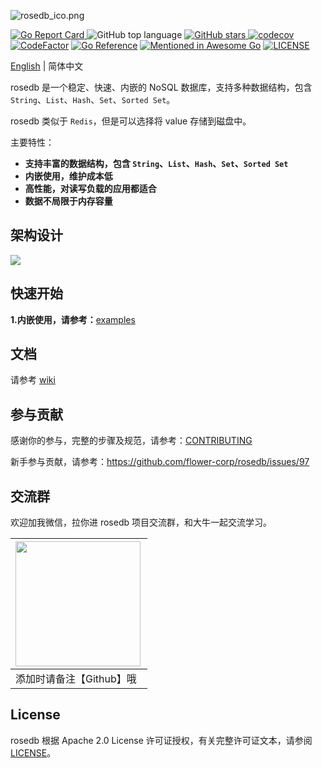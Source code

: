 ![rosedb_ico.png](https://i.loli.net/2021/04/28/gIL2FXZcOesPmyD.png)

[![Go Report Card](https://goreportcard.com/badge/github.com/roseduan/rosedb)&nbsp;](https://goreportcard.com/report/github.com/roseduan/rosedb)![GitHub top language](https://img.shields.io/github/languages/top/roseduan/rosedb)&nbsp;[![GitHub stars](https://img.shields.io/github/stars/roseduan/rosedb)&nbsp;](https://github.com/roseduan/rosedb/stargazers)[![codecov](https://codecov.io/gh/flower-corp/rosedb/branch/main/graph/badge.svg)](https://codecov.io/gh/flower-corp/rosedb) [![CodeFactor](https://www.codefactor.io/repository/github/flower-corp/rosedb/badge)](https://www.codefactor.io/repository/github/flower-corp/rosedb) [![Go Reference](https://pkg.go.dev/badge/github.com/roseduan/rosedb.svg)](https://pkg.go.dev/github.com/roseduan/rosedb) [![Mentioned in Awesome Go](https://awesome.re/mentioned-badge.svg)](https://github.com/avelino/awesome-go#database) [![LICENSE](https://img.shields.io/github/license/flower-corp/rosedb.svg?style=flat-square)](https://github.com/flower-corp/rosedb/blob/main/LICENSE)

[English](https://github.com/roseduan/rosedb#rosedb) | 简体中文

rosedb 是一个稳定、快速、内嵌的 NoSQL 数据库，支持多种数据结构，包含 `String`、`List`、`Hash`、`Set`、`Sorted Set`。

rosedb 类似于 `Redis`，但是可以选择将 value 存储到磁盘中。

主要特性：

* **支持丰富的数据结构，包含 `String`、`List`、`Hash`、`Set`、`Sorted Set`**
* **内嵌使用，维护成本低**
* **高性能，对读写负载的应用都适合**
* **数据不局限于内存容量**

## 架构设计

![](https://github.com/flower-corp/rosedb/blob/main/resource/img/design-overview-rosedb.png)

## 快速开始

**1.内嵌使用，请参考：**[examples](https://github.com/flower-corp/rosedb/tree/main/examples)

## 文档

请参考 [wiki](https://github.com/flower-corp/rosedb/wiki)

## 参与贡献

感谢你的参与，完整的步骤及规范，请参考：[CONTRIBUTING](https://github.com/roseduan/rosedb/blob/main/CONTRIBUTING.md)

新手参与贡献，请参考：https://github.com/flower-corp/rosedb/issues/97

## 交流群

欢迎加我微信，拉你进 rosedb 项目交流群，和大牛一起交流学习。

| <img src="https://i.loli.net/2021/05/06/tGTH7SXg8w95slA.jpg" width="200px" align="left"/> |
| ------------------------------------------------------------ |
| 添加时请备注【Github】哦                                     |

## License

rosedb 根据 Apache 2.0 License 许可证授权，有关完整许可证文本，请参阅 [LICENSE](https://github.com/roseduan/rosedb/blob/main/LICENSE)。

